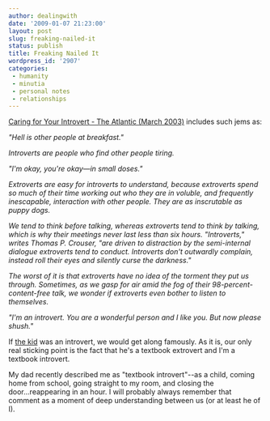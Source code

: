 ```yaml
---
author: dealingwith
date: '2009-01-07 21:23:00'
layout: post
slug: freaking-nailed-it
status: publish
title: Freaking Nailed It
wordpress_id: '2907'
categories:
 - humanity
 - minutia
 - personal notes
 - relationships
---
```


[Caring for Your Introvert - The Atlantic (March 2003)][1] includes such jems
as:

_"Hell is other people at breakfast."_

_Introverts are people who find other people tiring._

_"I'm okay, you're okay—in small doses."_

_Extroverts are easy for introverts to understand, because extroverts spend so
much of their time working out who they are in voluble, and frequently
inescapable, interaction with other people. They are as inscrutable as puppy
dogs._

_We tend to think before talking, whereas extroverts tend to think by talking,
which is why their meetings never last less than six hours. "Introverts,"
writes Thomas P. Crouser, "are driven to distraction by the semi-internal
dialogue extroverts tend to conduct. Introverts don't outwardly complain,
instead roll their eyes and silently curse the darkness."_

_The worst of it is that extroverts have no idea of the torment they put us
through. Sometimes, as we gasp for air amid the fog of their 98-percent-
content-free talk, we wonder if extroverts even bother to listen to
themselves._

_"I'm an introvert. You are a wonderful person and I like you. But now please
shush."_

If [the kid][2] was an introvert, we would get along famously. As it is, our
only real sticking point is the fact that he's a textbook extrovert and I'm a
textbook introvert.

My dad recently described me as "textbook introvert"--as a child, coming home
from school, going straight to my room, and closing the door...reappearing in
an hour. I will probably always remember that comment as a moment of deep
understanding between us (or at least he of I).

   [1]: http://www.theatlantic.com/doc/200303/rauch

   [2]: http://penn.iaspiretonothing.com/


